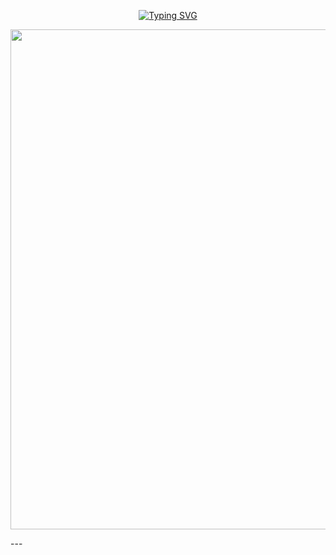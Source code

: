 <p align="center">
<a href="https://git.io/typing-svg"><img src="https://readme-typing-svg.demolab.com?font=Fira+Code&weight=700&size=30&pause=1000&color=F75722&width=435&lines=Created+by+Miracle-mmp" alt="Typing SVG" /></a>
</p>
<p align="center">
<p align="center">
  <img src="https://files.catbox.moe/odekje.jpg" width="800"/>
</p>
---

